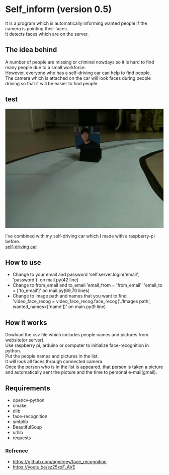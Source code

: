# Self_inform (version 0.5)
It is a program which is automatically informing wanted people if the camera is pointing their faces. <br>
It detects faces which are on the server. <br>

## The idea behind 
A number of people are missing or criminal nowdays so it is hard to find many people due to a small workforce. <br>
However, everyone who has a self-driving car can help to find people. <br>
The camera which is attached on the car will look faces during people driving so that it will be easier to find people.

## test
![](./Images/test.gif)

I've combined with my self-driving car which I made with a raspberry-pi before. <br>
[self-driving car](https://github.com/sammiee5311/raspberry_pi/tree/master/self_driving_car)

## How to use
+ Change to your email and password 'self.server.login('email', 'password')' on mail.py(42 line)
+ Change to from_email and to_email 'email_from = 'from_email'' 'email_to = ['to_email']' on mail.py(69,70 lines)
+ Change to image path and names that you want to find 'video_face_recog = video_face_recog.face_recog('./Images path', wanted_names=['name'])' on main.py(9 line)

## How it works
Dowload the csv file which includes people names and pictures from website(or server). <br>
Use raspberry pi, arduino or computer to initialize face-recognition in python. <br>
Put the people names and pictures in the list. <br>
It will look all faces through connected camera. <br>
Once the person who is in the list is appeared, that person is taken a picture and automatically sent the picture and the time to personal e-mail(gmail).

## Requirements
+ opencv-python
+ cmake
+ dlib
+ face-recognition
+ smtplib
+ BeautifulSoup
+ urllib
+ requests

### Refrence
+ https://github.com/ageitgey/face_recognition
+ https://youtu.be/sz25xxF_AVE
